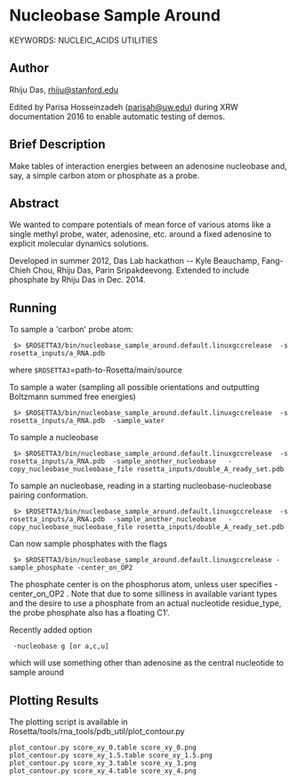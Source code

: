 # Nucleobase Sample Around

KEYWORDS: NUCLEIC_ACIDS UTILITIES

## Author
Rhiju Das, rhiju@stanford.edu

Edited by Parisa Hosseinzadeh (parisah@uw.edu) during XRW documentation 2016 to enable automatic testing of demos.

## Brief Description

Make tables of interaction energies between an adenosine nucleobase and, say, 
 a simple carbon atom or phosphate as a probe.

## Abstract

We wanted to compare potentials of mean force of various atoms like a single methyl probe, water, adenosine, etc. around a fixed adenosine to explicit molecular dynamics solutions.

Developed in summer 2012, Das Lab hackathon -- Kyle Beauchamp, Fang-Chieh Chou, Rhiju Das, Parin Sripakdeevong. 
Extended to include phosphate by Rhiju Das in Dec. 2014.

## Running
To sample a 'carbon' probe atom:
```
 $> $ROSETTA3/bin/nucleobase_sample_around.default.linuxgccrelease  -s rosetta_inputs/a_RNA.pdb
```
where `$ROSETTA3`=path-to-Rosetta/main/source

To sample a water (sampling all possible orientations and outputting Boltzmann summed free energies)
```
 $> $ROSETTA3/bin/nucleobase_sample_around.default.linuxgccrelease  -s rosetta_inputs/a_RNA.pdb  -sample_water 
```
To sample a nucleobase
```
 $> $ROSETTA3/bin/nucleobase_sample_around.default.linuxgccrelease  -s rosetta_inputs/a_RNA.pdb  -sample_another_nucleobase   -copy_nucleobase_nucleobase_file rosetta_inputs/double_A_ready_set.pdb
```
To sample an nucleobase, reading in a starting nucleobase-nucleobase pairing conformation.
```
 $> $ROSETTA3/bin/nucleobase_sample_around.default.linuxgccrelease  -s rosetta_inputs/a_RNA.pdb  -sample_another_nucleobase   -copy_nucleobase_nucleobase_file rosetta_inputs/double_A_ready_set.pdb
```
Can now sample phosphates with the flags
```
 $> $ROSETTA3/bin/nucleobase_sample_around.default.linuxgccrelease -sample_phosphate -center_on_OP2
```
The phosphate center is on the phosphorus atom, unless user specifies -center_on_OP2 . 
Note that due to some silliness in available variant types and the desire to use a phosphate from an actual nucleotide residue_type, the probe phosphate also has a floating C1'.

Recently added option
```
 -nucleobase g [or a,c,u]
```
which will use something other than adenosine as the central nucleotide to sample around

## Plotting Results

The plotting script is available in Rosetta/tools/rna_tools/pdb_util/plot_contour.py
```
plot_contour.py score_xy_0.table score_xy_0.png
plot_contour.py score_xy_1.5.table score_xy_1.5.png
plot_contour.py score_xy_3.table score_xy_3.png
plot_contour.py score_xy_4.table score_xy_4.png
```

